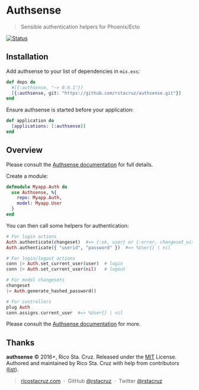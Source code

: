# Authsense

> Sensible authentication helpers for Phoenix/Ecto

[![Status](https://travis-ci.org/rstacruz/authsense.svg?branch=master)](https://travis-ci.org/rstacruz/authsense "See test builds")

## Installation

Add authsense to your list of dependencies in `mix.exs`:

```elixir
def deps do
  #[{:authsense, "~> 0.0.1"}]
  [{:authsense, git: "https://github.com/rstacruz/authsense.git"}]
end
```

Ensure authsense is started before your application:

```elixir
def application do
  [applications: [:authsense]]
end
```

## Overview

Please consult the [Authsense documentation](http://ricostacruz.com/authsense/) for full details.

Create a module:

```elixir
defmodule Myapp.Auth do
  use Authsense, %{
    repo: Myapp.Auth,
    model: Myapp.User
  }
end
```

You can then call some helpers for authentication:

```elixir
# For login actions
Auth.authenticate(changeset)  #=> {:ok, user} or {:error, changeset_with_errors}
Auth.authenticate({ "userid", "password" })  #=> %User{} | nil
```

```elixir
# For login/logout actions
conn |> Auth.set_current_user(user)  # login
conn |> Auth.set_current_user(nil)   # logout
```

```elixir
# For model changesets
changeset
|> Auth.generate_hashed_password()
```

```elixir
# For controllers
plug Auth
conn.assigns.current_user  #=> %User{} | nil
```

Please consult the [Authsense documentation](http://ricostacruz.com/authsense/) for more.

## Thanks

**authsense** © 2016+, Rico Sta. Cruz. Released under the [MIT] License.<br>
Authored and maintained by Rico Sta. Cruz with help from contributors ([list][contributors]).

> [ricostacruz.com](http://ricostacruz.com) &nbsp;&middot;&nbsp;
> GitHub [@rstacruz](https://github.com/rstacruz) &nbsp;&middot;&nbsp;
> Twitter [@rstacruz](https://twitter.com/rstacruz)

[MIT]: http://mit-license.org/
[contributors]: http://github.com/rstacruz/authsense/contributors
